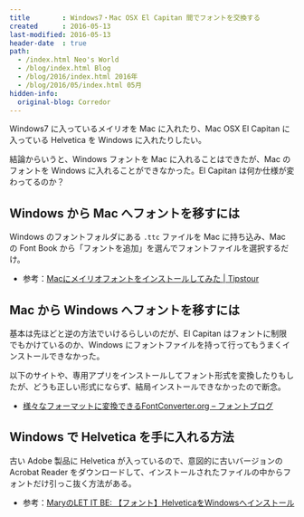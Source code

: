 ```yaml
---
title        : Windows7・Mac OSX El Capitan 間でフォントを交換する
created      : 2016-05-13
last-modified: 2016-05-13
header-date  : true
path:
  - /index.html Neo's World
  - /blog/index.html Blog
  - /blog/2016/index.html 2016年
  - /blog/2016/05/index.html 05月
hidden-info:
  original-blog: Corredor
---
```


Windows7 に入っているメイリオを Mac に入れたり、Mac OSX El Capitan に入っている Helvetica を Windows に入れたりしたい。

結論からいうと、Windows フォントを Mac に入れることはできたが、Mac のフォントを Windows に入れることができなかった。El Capitan は何か仕様が変わってるのか？

## Windows から Mac へフォントを移すには

Windows のフォントフォルダにある `.ttc` ファイルを Mac に持ち込み、Mac の Font Book から「フォントを追加」を選んでフォントファイルを選択するだけ。

- 参考：[Macにメイリオフォントをインストールしてみた | Tipstour](http://tipstour.net/mac/157)

## Mac から Windows へフォントを移すには

基本は先ほどと逆の方法でいけるらしいのだが、El Capitan はフォントに制限でもかけているのか、Windows にフォントファイルを持って行ってもうまくインストールできなかった。

以下のサイトや、専用アプリをインストールしてフォント形式を変換したりもしたが、どうも正しい形式にならず、結局インストールできなかったので断念。

- [様々なフォーマットに変換できるFontConverter.org – フォントブログ](http://blog.petitboys.com/archives/fontconverterorg.html)

## Windows で Helvetica を手に入れる方法

古い Adobe 製品に Helvetica が入っているので、意図的に古いバージョンの Acrobat Reader をダウンロードして、インストールされたファイルの中からフォントだけ引っこ抜く方法がある。

- 参考：[MaryのLET IT BE: 【フォント】HelveticaをWindowsへインストール](http://yffam.seesaa.net/article/303503465.html)
